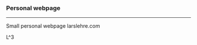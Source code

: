 
### Personal webpage

--------------------------------

Small personal webpage larslehre.com

L^3



